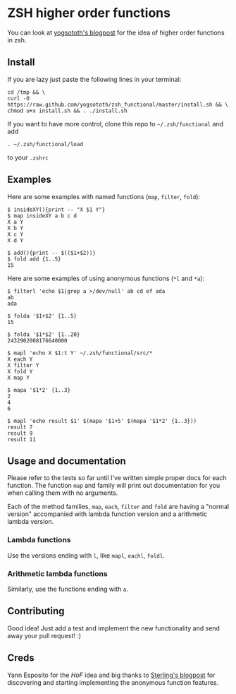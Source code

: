 # ZSH higher order functions

You can look at [yogsototh's blogpost] for the idea of higher order functions
in zsh.

## Install

If you are lazy just paste the following lines in your terminal:

    cd /tmp && \
    curl -O https://raw.github.com/yogsototh/zsh_functional/master/install.sh && \
    chmod u+x install.sh && . ./install.sh

If you want to have more control, 
clone this repo to `~/.zsh/functional` and add

    . ~/.zsh/functional/load

to your `.zshrc`

## Examples

Here are some examples with named functions (`map`, `filter`, `fold`):

    $ insideXY(){print -- "X $1 Y"}
    $ map insideXY a b c d
    X a Y
    X b Y
    X c Y
    X d Y
    
    $ add(){print -- $(($1+$2))}
    $ fold add {1..5}
    15

Here are some examples of using anonymous functions (`*l` and `*a`):

    $ filterl 'echo $1|grep a >/dev/null' ab cd ef ada
    ab
    ada

    $ folda '$1+$2' {1..5}
    15

    $ folda '$1*$2' {1..20}
    2432902008176640000

    $ mapl 'echo X $1:t Y' ~/.zsh/functional/src/*
    X each Y
    X filter Y
    X fold Y
    X map Y

    $ mapa '$1*2' {1..3}
    2
    4
    6

    $ mapl 'echo result $1' $(mapa '$1+5' $(mapa '$1*2' {1..3}))
    result 7
    result 9
    result 11

## Usage and documentation

Please refer to the tests so far until I've written simple proper docs for each
function. The function `map` and family will print out documentation for you
when calling them with no arguments.

Each of the method families, `map`, `each`, `filter` and `fold` are having a
"normal version" accompanied with lambda function version and a arithmetic
lambda version.

### Lambda functions

Use the versions ending with `l`, like `mapl`, `eachl`, `foldl`.

### Arithmetic lambda functions

Similarly, use the functions ending with `a`.

## Contributing

Good idea! Just add a test and implement the new functionality and send away
your pull request! :)

## Creds

Yann Esposito for the *HoF* idea and big thanks to [Sterling's blogpost] for
discovering and starting implementing the anonymous function features.

[yogsototh's blogpost]: http://yannesposito.com/Scratch/en/blog/Higher-order-function-in-zsh/
[Sterling's blogpost]:  http://nicholassterling.wordpress.com/2012/03/30/a-zsh-map-function/
